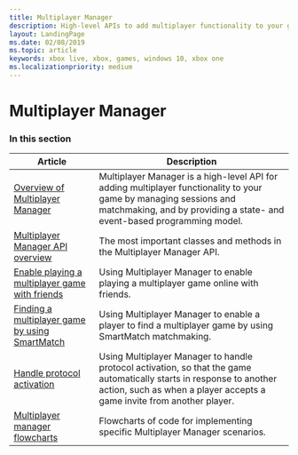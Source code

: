 ```yaml
---
title: Multiplayer Manager
description: High-level APIs to add multiplayer functionality to your game by managing sessions and matchmaking, and by providing a state- and event-based programming model.
layout: LandingPage
ms.date: 02/08/2019
ms.topic: article
keywords: xbox live, xbox, games, windows 10, xbox one
ms.localizationpriority: medium
---
```


# Multiplayer Manager


### In this section

| Article | Description |
|---------|-------------|
| [Overview of Multiplayer Manager](../../../../multiplayer/multiplayer-manager.md) | Multiplayer Manager is a high-level API for adding multiplayer functionality to your game by managing sessions and matchmaking, and by providing a state- and event-based programming model. |
| [Multiplayer Manager API overview](../../../../multiplayer/multiplayer-manager/multiplayer-manager-api-overview.md) | The most important classes and methods in the Multiplayer Manager API. |
| [Enable playing a multiplayer game with friends](../../../../multiplayer/multiplayer-manager/play-multiplayer-with-friends.md) | Using Multiplayer Manager to enable playing a multiplayer game online with friends. |
| [Finding a multiplayer game by using SmartMatch](../../../../multiplayer/multiplayer-manager/play-multiplayer-with-matchmaking.md) | Using Multiplayer Manager to enable a player to find a multiplayer game by using SmartMatch matchmaking. |
| [Handle protocol activation](../../../../multiplayer/multiplayer-manager/handle-protocol-activation.md) | Using Multiplayer Manager to handle protocol activation, so that the game automatically starts in response to another action, such as when a player accepts a game invite from another player. |
| [Multiplayer manager flowcharts](../../../../multiplayer/multiplayer-manager/mpm-flowcharts_nav.md) | Flowcharts of code for implementing specific Multiplayer Manager scenarios. |
